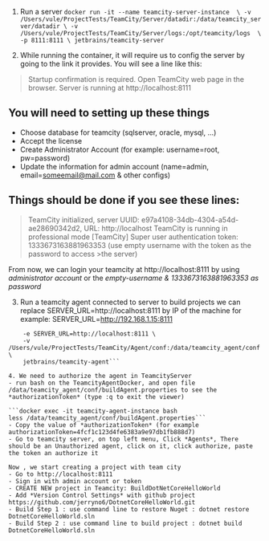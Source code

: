 1. Run a server
`docker run -it --name teamcity-server-instance  \
    -v /Users/vule/ProjectTests/TeamCity/Server/datadir:/data/teamcity_server/datadir \
    -v /Users/vule/ProjectTests/TeamCity/Server/logs:/opt/teamcity/logs  \
    -p 8111:8111 \
    jetbrains/teamcity-server`

2. While running the container, it will require us to config the server by going to the link it provides.
You will see a line like this:
>Startup confirmation is required. Open TeamCity web page in the browser. Server is running at http://localhost:8111

## You will need to setting up these things
- Choose database for teamcity (sqlserver, oracle, mysql, ...)
- Accept the license
- Create Administrator Account (for example: username=root, pw=password)
- Update the information for admin account (name=admin, email=someemail@mail.com & other configs)

## Things should be done if you see these lines:

>TeamCity initialized, server UUID: e97a4108-34db-4304-a54d-ae28690342d2, URL: http://localhost
>TeamCity is running in professional mode
>[TeamCity] Super user authentication token: 1333673163881963353 (use empty username with the token as the password to access >the server)

From now, we can login your teamcity at http://localhost:8111 by using *administrator account* or the *empty-username & 1333673163881963353 as password*

3. Run a teamcity agent connected to server to build projects
we can replace SERVER_URL=http://localhost:8111 by IP of the machine for example: SERVER_URL=http://192.168.1.15:8111 
```docker run -it --name teamcity-agent-instance \
    -e SERVER_URL=http://localhost:8111 \ 
    -v /Users/vule/ProjectTests/TeamCity/Agent/conf:/data/teamcity_agent/conf  \      
    jetbrains/teamcity-agent```

4. We need to authorize the agent in TeamcityServer
- run bash on the TeamcityAgentDocker, and open file /data/teamcity_agent/conf/buildAgent.properties to see the *authorizationToken* (type :q to exit the viewer)

```docker exec -it teamcity-agent-instance bash
less /data/teamcity_agent/conf/buildAgent.properties```
- Copy the value of *authorizationToken* (for example authorizationToken=4fcf1c123d4fe6383a9e97db1fb888d7)
- Go to teamcity server, on top left menu, Click *Agents*, There should be an Unauthorized agent, click on it, click authorize, paste the token an authorize it

Now , we start creating a project with team city
- Go to http://localhost:8111
- Sign in with admin account or token
- CREATE NEW project in Teamcity: BuildDotNetCoreHelloWorld
- Add *Version Control Settings* with github project https://github.com/jerryno6/DotnetCoreHelloWorld.git
- Build Step 1 : use command line to restore Nuget : dotnet restore DotnetCoreHelloWorld.sln
- Build Step 2 : use command line to build project : dotnet build DotnetCoreHelloWorld.sln
